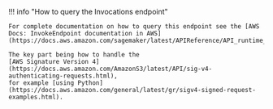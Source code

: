 !!! info "How to query the Invocations endpoint"

    For complete documentation on how to query this endpoint see the [AWS Docs: InvokeEndpoint documentation in AWS](https://docs.aws.amazon.com/sagemaker/latest/APIReference/API_runtime_InvokeEndpoint.html).

    The key part being how to handle the
    [AWS Signature Version 4](https://docs.aws.amazon.com/AmazonS3/latest/API/sig-v4-authenticating-requests.html),
    for example [using Python](https://docs.aws.amazon.com/general/latest/gr/sigv4-signed-request-examples.html).
